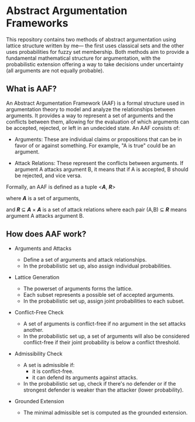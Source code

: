 # Abstract Argumentation Frameworks

This repository contains two methods of abstract argumentation using lattice structure written by me— the first uses classical sets and the other uses probabilities for fuzzy set membership. Both methods aim to provide a fundamental mathematical structure for argumentation, with the probabilistic extension offering a way to take decisions under uncertainty (all arguments are not equally probable).

## What is AAF?

An Abstract Argumentation Framework (AAF) is a formal structure used in argumentation theory to model and analyze the relationships between arguments. It provides a way to represent a set of arguments and the conflicts between them, allowing for the evaluation of which arguments can be accepted, rejected, or left in an undecided state. An AAF consists of:

- Arguments: These are individual claims or propositions that can be in favor of or against something. For example, "A is true" could be an argument.

- Attack Relations: These represent the conflicts between arguments. If argument A attacks argument B, it means that if A is accepted, B should be rejected, and vice versa.

Formally, an AAF is defined as a tuple <***A***, ***R***>

where ***A*** is a set of arguments,

and ***R*** ⊆ ***A*** × ***A*** is a set of attack relations where each pair (A,B) ⊆ ***R*** means argument A attacks argument B.

## How does AAF work?

- Arguments and Attacks
  - Define a set of arguments and attack relationships.
  - In the probabilistic set up, also assign individual probabilities.

- Lattice Generation
  - The powerset of arguments forms the lattice.
  - Each subset represents a possible set of accepted arguments.
  - In the probabilistic set up, assign joint probabilities to each subset.

- Conflict-Free Check
  - A set of arguments is conflict-free if no argument in the set attacks another.
  - In the probabilistic set up, a set of arguments will also be considered conflict-free if their joint probability is below a conflict threshold. 

- Admissibility Check
  - A set is admissible if:
    - it is conflict-free.
    - it can defend its arguments against attacks.
  - In the probabilistic set up, check if there's no defender or if the strongest defender is weaker than the attacker (lower probability).

- Grounded Extension
  - The minimal admissible set is computed as the grounded extension.
